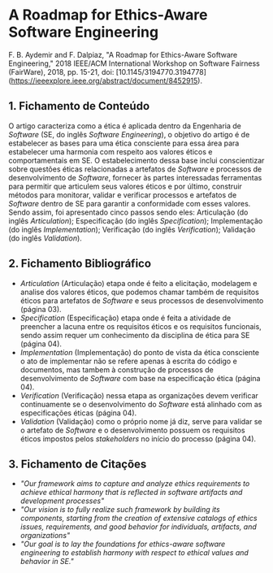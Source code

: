 # A Roadmap for Ethics-Aware Software Engineering

F. B. Aydemir and F. Dalpiaz, "A Roadmap for Ethics-Aware Software Engineering," 2018 IEEE/ACM International Workshop on Software Fairness (FairWare), 2018, pp. 15-21, doi: [10.1145/3194770.3194778] (https://ieeexplore.ieee.org/abstract/document/8452915).

## 1. Fichamento de Conteúdo


O artigo caracteriza como a ética é aplicada dentro da Engenharia de *Software* (SE, do inglês *Software Engineering*), o objetivo do artigo é de estabelecer as bases para uma ética consciente para essa área para estabelecer uma harmonia com respeito aos valores éticos e comportamentais em SE. O estabelecimento dessa base inclui conscientizar sobre questões éticas relacionadas a artefatos de *Software* e processos de desenvolvimento de *Software*, fornecer às partes interessadas ferramentas para permitir que articulem seus valores éticos e por último, construir métodos para monitorar, validar e verificar processos e artefatos de *Software* dentro de SE para garantir a conformidade com esses valores. Sendo assim, foi apresentado cinco passos sendo eles: Articulação (do inglês *Articulation*); Especificação (do inglês *Specification*); Implementação (do inglês *Implementation*); Verificação (do inglês *Verification*); Validação (do inglês *Validation*).

## 2. Fichamento Bibliográfico 


* _Articulation_ (Articulação) etapa onde é feito a elicitação, modelagem e analise dos valores éticos, que podemos chamar também de requisitos éticos para artefatos de *Software* e seus processos de desenvolvimento (página 03).
* _Specification_ (Especificação) etapa onde é feita a atividade de preencher a lacuna entre os requisitos éticos e os requisitos funcionais, sendo assim requer um conhecimento da disciplina de ética para SE (página 04).
* _Implementation_ (Implementação) do ponto de vista da ética consciente o ato de implementar não se refere apenas à escrita do código e documentos, mas tambem à construção de processos de desenvolvimento de *Software* com base na especificação ética (página 04).
* _Verification_ (Verificação) nessa etapa as organizações devem verificar continuamente se o desenvolvimento do *Software* está alinhado com as especificações éticas (página 04).
* _Validation_ (Validação) como o próprio nome já diz, serve para validar se o artefato de *Software* e o desenvolvimento possuem os requisitos éticos impostos pelos *stakeholders* no início do processo (página 04).

## 3. Fichamento de Citações 


* _"Our framework aims to capture and analyze ethics requirements to achieve ethical harmony that is reflected in software artifacts and development processes"_
* _"Our vision is to fully realize such framework by building its components, starting from the creation of extensive catalogs of ethics issues, requirements, and good behavior for individuals, artifacts, and organizations"_
* _"Our goal is to lay the foundations for ethics-aware software engineering to establish harmony with respect to ethical values and behavior in SE."_
